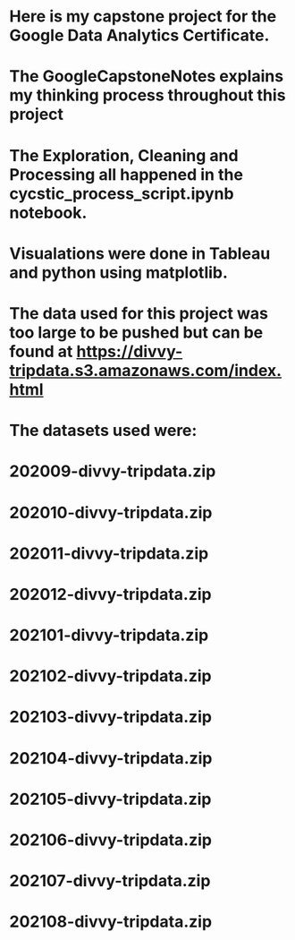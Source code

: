 # Here is my capstone project for the Google Data Analytics Certificate.
# The GoogleCapstoneNotes explains my thinking process throughout this project
# The Exploration, Cleaning and Processing all happened in the cycstic_process_script.ipynb notebook.
# Visualations were done in Tableau and python using matplotlib.
# The data used for this project was too large to be pushed but can be found at https://divvy-tripdata.s3.amazonaws.com/index.html 
# The datasets used were:  
# 202009-divvy-tripdata.zip
# 202010-divvy-tripdata.zip	
# 202011-divvy-tripdata.zip
# 202012-divvy-tripdata.zip
# 202101-divvy-tripdata.zip
# 202102-divvy-tripdata.zip
# 202103-divvy-tripdata.zip
# 202104-divvy-tripdata.zip
# 202105-divvy-tripdata.zip
# 202106-divvy-tripdata.zip
# 202107-divvy-tripdata.zip
# 202108-divvy-tripdata.zip
